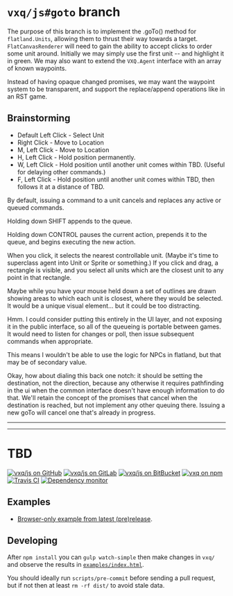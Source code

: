 `vxq/js#goto` branch
====================

The purpose of this branch is to implement the .goTo() method for
`flatland.Units`, allowing them to thrust their way towards a target.
`FlatCanvasRenderer` will need to gain the ability to accept clicks to order
some unit around. Initially we may simply use the first unit -- and highlight
it in green. We may also want to extend the `VXQ.Agent` interface with an array
of known waypoints.

Instead of having opaque changed promises, we may want the waypoint system to
be transparent, and support the replace/append operations like in an RST game.

Brainstorming
-------------

- Default Left Click - Select Unit
- Right Click - Move to Location
- M, Left Click - Move to Location
- H, Left Click - Hold position permanently.
- W, Left Click - Hold position until another unit comes within TBD.
  (Useful for delaying other commands.)
- F, Left Click - Hold position until another unit comes within TBD, then
  follows it at a distance of TBD.

By default, issuing a command to a unit cancels and replaces any active or
queued commands.

Holding down SHIFT appends to the queue.

Holding down CONTROL pauses the current action, prepends it to the queue, and
begins executing the new action.

When you click, it selects the nearest controllable unit. (Maybe it's time to
superclass agent into Unit or Sprite or something.) If you click and drag, a
rectangle is visible, and you select all units which are the closest unit to
any point in that rectangle.

Maybe while you have your mouse held down a set of outlines are drawn showing
areas to which each unit is closest, where they would be selected. It would be
a unique visual element... but it could be too distracting.

Hmm. I could consider putting this entirely in the UI layer, and not exposing it
in the public interface, so all of the queueing is portable between games. It
would need to listen for changes or poll, then issue subsequent commands when
appropriate.

This means I wouldn't be able to use the logic for NPCs in flatland, but that
may be of secondary value.

Okay, how about dialing this back one notch: it should be setting the
destination, not the direction, because any otherwise it requires pathfinding
in the ui when the common interface doesn't have enough information to do that.
We'll retain the concept of the promises that cancel when the destination is
reached, but not implement any other queuing there. Issuing a new goTo will
cancel one that's already in progress.

---

<!-- end of branch section -->

---

TBD
===

  [github]:    https://github.com/vxq/js.git
  [gitlab]:    https://gitlab.com/vxq/js.git
  [bitbucket]: https://bitbucket.org/vxq/js.git
  [npm]:       https://www.npmjs.com/package/vxq

  [travis]:      https://travis-ci.org/vxq/js/branches
  [dep-monitor]: https://gemnasium.com/github.com/vxq/js
  
  [online-example]: https://vxq.gitlab.io/js/examples/
  [local-example]:  examples/index.html

[![vxq/js on GitHub](https://img.shields.io/github/commits-since/vxq/js/9468d4c1.svg?label=vxq/js+on+github)][github]
[![vxq/js on GitLab](https://img.shields.io/badge/&-gitlab-grey.png)][gitlab]
[![vxq/js on BitBucket](https://img.shields.io/badge/&-bitbucket-grey.png)][bitbucket]
[![vxq on npm](https://img.shields.io/npm/v/vxq.svg?label=vxq+on+npm)][npm]
[![Travis CI](https://img.shields.io/travis/vxq/js/master.svg?label=travis)][travis]
[![Dependency monitor](https://img.shields.io/gemnasium/vxq/js.svg)][dep-monitor]

Examples
--------

- [Browser-only example from latest (pre)release][online-example].

Developing
----------

After `npm install` you can `gulp watch-simple` then make changes in `vxq/` and
observe the results in [`examples/index.html`][local-example].

You should ideally run `scripts/pre-commit` before sending a pull request, but
if not then at least `rm -rf dist/` to avoid stale data.
